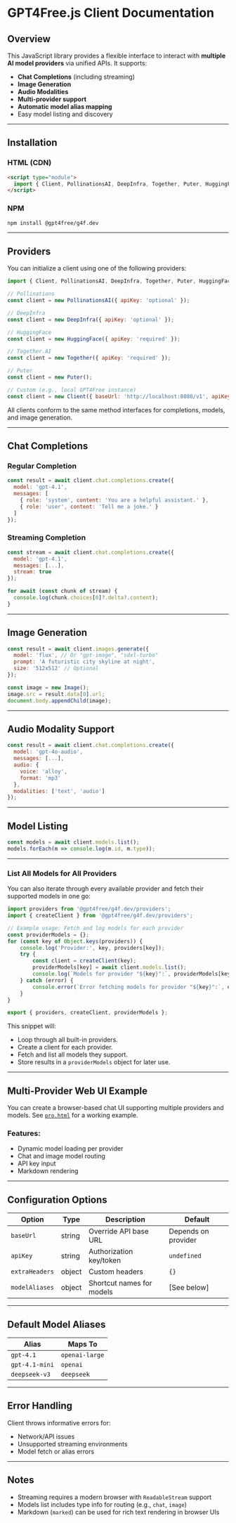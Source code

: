# GPT4Free.js Client Documentation

## Overview

This JavaScript library provides a flexible interface to interact with **multiple AI model providers** via unified APIs. It supports:

- **Chat Completions** (including streaming)
- **Image Generation**
- **Audio Modalities**
- **Multi-provider support**
- **Automatic model alias mapping**
- Easy model listing and discovery

---

## Installation

### HTML (CDN)

```html
<script type="module">
  import { Client, PollinationsAI, DeepInfra, Together, Puter, HuggingFace } from 'https://g4f.dev/dist/js/client.js';
</script>
```

### NPM

```bash
npm install @gpt4free/g4f.dev
```

---

## Providers

You can initialize a client using one of the following providers:

```js
import { Client, PollinationsAI, DeepInfra, Together, Puter, HuggingFace } from '@gpt4free/g4f.dev';

// Pollinations
const client = new PollinationsAI({ apiKey: 'optional' });

// DeepInfra
const client = new DeepInfra({ apiKey: 'optional' });

// HuggingFace
const client = new HuggingFace({ apiKey: 'required' });

// Together.AI
const client = new Together({ apiKey: 'required' });

// Puter
const client = new Puter();

// Custom (e.g., local GPT4Free instance)
const client = new Client({ baseUrl: 'http://localhost:8080/v1', apiKey: 'secret' });
```

All clients conform to the same method interfaces for completions, models, and image generation.

---

## Chat Completions

### Regular Completion

```js
const result = await client.chat.completions.create({
  model: 'gpt-4.1',
  messages: [
    { role: 'system', content: 'You are a helpful assistant.' },
    { role: 'user', content: 'Tell me a joke.' }
  ]
});
```

### Streaming Completion

```js
const stream = await client.chat.completions.create({
  model: 'gpt-4.1',
  messages: [...],
  stream: true
});

for await (const chunk of stream) {
  console.log(chunk.choices[0]?.delta?.content);
}
```

---

## Image Generation

```js
const result = await client.images.generate({
  model: 'flux', // Or "gpt-image", "sdxl-turbo"
  prompt: 'A futuristic city skyline at night',
  size: '512x512' // Optional
});

const image = new Image();
image.src = result.data[0].url;
document.body.appendChild(image);
```

---

## Audio Modality Support

```js
const result = await client.chat.completions.create({
  model: 'gpt-4o-audio',
  messages: [...],
  audio: {
    voice: 'alloy',
    format: 'mp3'
  },
  modalities: ['text', 'audio']
});
```

---

## Model Listing

```js
const models = await client.models.list();
models.forEach(m => console.log(m.id, m.type));
```

---

### **List All Models for All Providers**

You can also iterate through every available provider and fetch their supported models in one go:

```js
import providers from '@gpt4free/g4f.dev/providers';
import { createClient } from '@gpt4free/g4f.dev/providers';

// Example usage: Fetch and log models for each provider
const providerModels = {};
for (const key of Object.keys(providers)) {
    console.log('Provider:', key, providers[key]);
    try {
        const client = createClient(key);
        providerModels[key] = await client.models.list();
        console.log(`Models for provider "${key}":`, providerModels[key].map(m => m.id));
    } catch (error) {
        console.error(`Error fetching models for provider "${key}":`, error);
    }
}

export { providers, createClient, providerModels };
```

This snippet will:
- Loop through all built-in providers.
- Create a client for each provider.
- Fetch and list all models they support.
- Store results in a `providerModels` object for later use.

---

## Multi-Provider Web UI Example

You can create a browser-based chat UI supporting multiple providers and models. See [`pro.html`](../chat/pro.html) for a working example.

### Features:
- Dynamic model loading per provider
- Chat and image model routing
- API key input
- Markdown rendering

---

## Configuration Options

| Option         | Type    | Description                                 | Default                      |
|----------------|---------|---------------------------------------------|------------------------------|
| `baseUrl`      | string  | Override API base URL                       | Depends on provider          |
| `apiKey`       | string  | Authorization key/token                     | `undefined`                  |
| `extraHeaders` | object  | Custom headers                              | `{}`                         |
| `modelAliases` | object  | Shortcut names for models                   | [See below]                  |

---

## Default Model Aliases

| Alias           | Maps To          |
|------------------|------------------|
| `gpt-4.1`        | `openai-large`   |
| `gpt-4.1-mini`   | `openai`         |
| `deepseek-v3`    | `deepseek`       |

---

## Error Handling

Client throws informative errors for:
- Network/API issues
- Unsupported streaming environments
- Model fetch or alias errors

---

## Notes

- Streaming requires a modern browser with `ReadableStream` support
- Models list includes type info for routing (e.g., `chat`, `image`)
- Markdown (`marked`) can be used for rich text rendering in browser UIs
